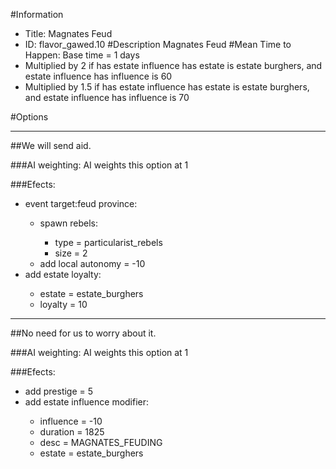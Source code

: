 #Information
 - Title: Magnates Feud
 - ID: flavor_gawed.10
#Description
Magnates Feud
#Mean Time to Happen:
Base time = 1 days
 - Multiplied by 2 if has estate influence has estate is estate burghers, and estate influence has influence is 60
 - Multiplied by 1.5 if has estate influence has estate is estate burghers, and estate influence has influence is 70

#Options

___
##We will send aid.

###AI weighting:
AI weights this option at 1


###Efects:<ul><li>event target:feud province:</li><ul><li>spawn rebels:</li><ul><li>type = particularist_rebels</li><li>size = 2</li></ul><li>add local autonomy = -10</li></ul><li>add estate loyalty:</li><ul><li>estate = estate_burghers</li><li>loyalty = 10</li></ul></ul>

___
##No need for us to worry about it.

###AI weighting:
AI weights this option at 1


###Efects:<ul><li>add prestige = 5</li><li>add estate influence modifier:</li><ul><li>influence = -10</li><li>duration = 1825</li><li>desc = MAGNATES_FEUDING</li><li>estate = estate_burghers</li></ul></ul>
